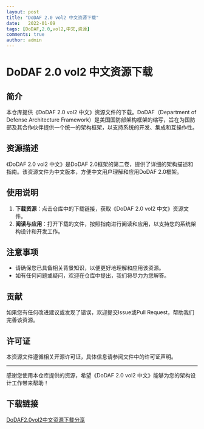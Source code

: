 ```yaml
---
layout: post
title: "DoDAF 2.0 vol2 中文资源下载"
date:   2022-01-09
tags: [DoDAF,2.0,vol2,中文,资源]
comments: true
author: admin
---
```

# DoDAF 2.0 vol2 中文资源下载

## 简介

本仓库提供《DoDAF 2.0 vol2 中文》资源文件的下载。DoDAF（Department of Defense Architecture Framework）是美国国防部架构框架的缩写，旨在为国防部及其合作伙伴提供一个统一的架构框架，以支持系统的开发、集成和互操作性。

## 资源描述

《DoDAF 2.0 vol2 中文》是DoDAF 2.0框架的第二卷，提供了详细的架构描述和指南。该资源文件为中文版本，方便中文用户理解和应用DoDAF 2.0框架。

## 使用说明

1. **下载资源**：点击仓库中的下载链接，获取《DoDAF 2.0 vol2 中文》资源文件。
2. **阅读与应用**：打开下载的文件，按照指南进行阅读和应用，以支持您的系统架构设计和开发工作。

## 注意事项

- 请确保您已具备相关背景知识，以便更好地理解和应用该资源。
- 如有任何问题或疑问，欢迎在仓库中提出，我们将尽力为您解答。

## 贡献

如果您有任何改进建议或发现了错误，欢迎提交Issue或Pull Request，帮助我们完善该资源。

## 许可证

本资源文件遵循相关开源许可证，具体信息请参阅文件中的许可证声明。

---

感谢您使用本仓库提供的资源，希望《DoDAF 2.0 vol2 中文》能够为您的架构设计工作带来帮助！

## 下载链接

[DoDAF2.0vol2中文资源下载分享](https://pan.quark.cn/s/7e77e1cbb51c)